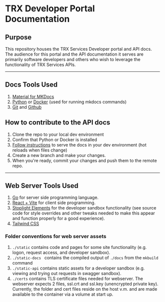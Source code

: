 # TRX Developer Portal Documentation

## Purpose 
This repository houses the TRX Services Developer portal and API docs. The audience for this portal and the API documentation it serves are primarily software developers and others who wish to leverage the functionality of TRX Services APIs.

<hr>

## Docs Tools Used
1. [Material for MKDocs]( https://squidfunk.github.io/mkdocs-material/)
2. [Python](https://www.python.org/) or [Docker](https://www.docker.com/) (used for running mkdocs commands)
3. [Git](https://git-scm.com/) and [Github](https://github.com/)

## How to contribute to the API docs
1. Clone the repo to your local dev environment
2. Confirm that Python or Docker is installed
3. [Follow instructions](https://squidfunk.github.io/mkdocs-material/creating-your-site/#previewing-as-you-write) to serve the docs in your dev environment (hot reloads when files change)
4. Create a new branch and make your changes.
5. When you're ready, commit your changes and push them to the remote repo.

<hr>

## Web Server Tools Used
1. [Go](https://go.dev/) for server side programming language.
2. [React + Vite](https://vitejs.dev/guide/) for client side programming.
2. [Stoplight Elements](https://github.com/stoplightio/elements) for the developer sandbox functionality (see source code for style overrides and other tweaks needed to make this appear and function properly for a good experience). 
3. [Tailwind CSS](https://tailwindcss.com/)


### Folder conventions for web server assets
1. ```./static``` contains code and pages for some site functionality (e.g. logon, request access, and developer sandbox).
2. ```./static-docs ``` contains the compiled output of ```./docs``` from the ```mkbuild``` command
3. ```./static-api``` contains static assets for a developer sandbox (e.g. viewing and trying out requests in swagger sandbox).
4. ```./certs``` contains TLS certificate files needed for webserver. The webserver expects 2 files, ssl.crt and ssl.key (unencrypted private key). Currently, the folder and cert files reside on the host v.m. and are made available to the container via a volume at start up.